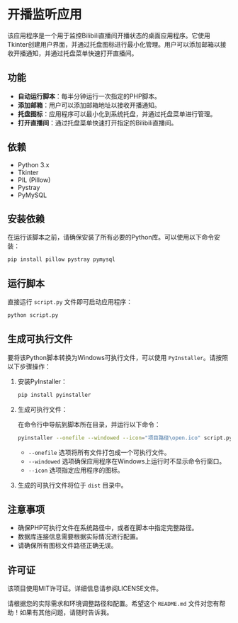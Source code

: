 # 开播监听应用

该应用程序是一个用于监控Bilibili直播间开播状态的桌面应用程序。它使用Tkinter创建用户界面，并通过托盘图标进行最小化管理。用户可以添加邮箱以接收开播通知，并通过托盘菜单快速打开直播间。

## 功能

- **自动运行脚本**：每半分钟运行一次指定的PHP脚本。
- **添加邮箱**：用户可以添加邮箱地址以接收开播通知。
- **托盘图标**：应用程序可以最小化到系统托盘，并通过托盘菜单进行管理。
- **打开直播间**：通过托盘菜单快速打开指定的Bilibili直播间。

## 依赖

- Python 3.x
- Tkinter
- PIL (Pillow)
- Pystray
- PyMySQL

## 安装依赖

在运行该脚本之前，请确保安装了所有必要的Python库。可以使用以下命令安装：

```bash
pip install pillow pystray pymysql
```

## 运行脚本

直接运行 `script.py` 文件即可启动应用程序：

```bash
python script.py
```

## 生成可执行文件

要将该Python脚本转换为Windows可执行文件，可以使用 `PyInstaller`。请按照以下步骤操作：

1. 安装PyInstaller：

   ```bash
   pip install pyinstaller
   ```

2. 生成可执行文件：

   在命令行中导航到脚本所在目录，并运行以下命令：

   ```bash
   pyinstaller --onefile --windowed --icon="项目路径\open.ico" script.py --noconsole
   ```

   - `--onefile` 选项将所有文件打包成一个可执行文件。
   - `--windowed` 选项确保应用程序在Windows上运行时不显示命令行窗口。
   - `--icon` 选项指定应用程序的图标。

3. 生成的可执行文件将位于 `dist` 目录中。

## 注意事项

- 确保PHP可执行文件在系统路径中，或者在脚本中指定完整路径。
- 数据库连接信息需要根据实际情况进行配置。
- 请确保所有图标文件路径正确无误。

## 许可证

该项目使用MIT许可证。详细信息请参阅LICENSE文件。


请根据您的实际需求和环境调整路径和配置。希望这个 `README.md` 文件对您有帮助！如果有其他问题，请随时告诉我。
